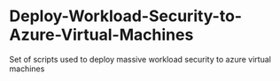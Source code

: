 # Deploy-Workload-Security-to-Azure-Virtual-Machines
Set of scripts used to deploy massive workload security to azure virtual machines
